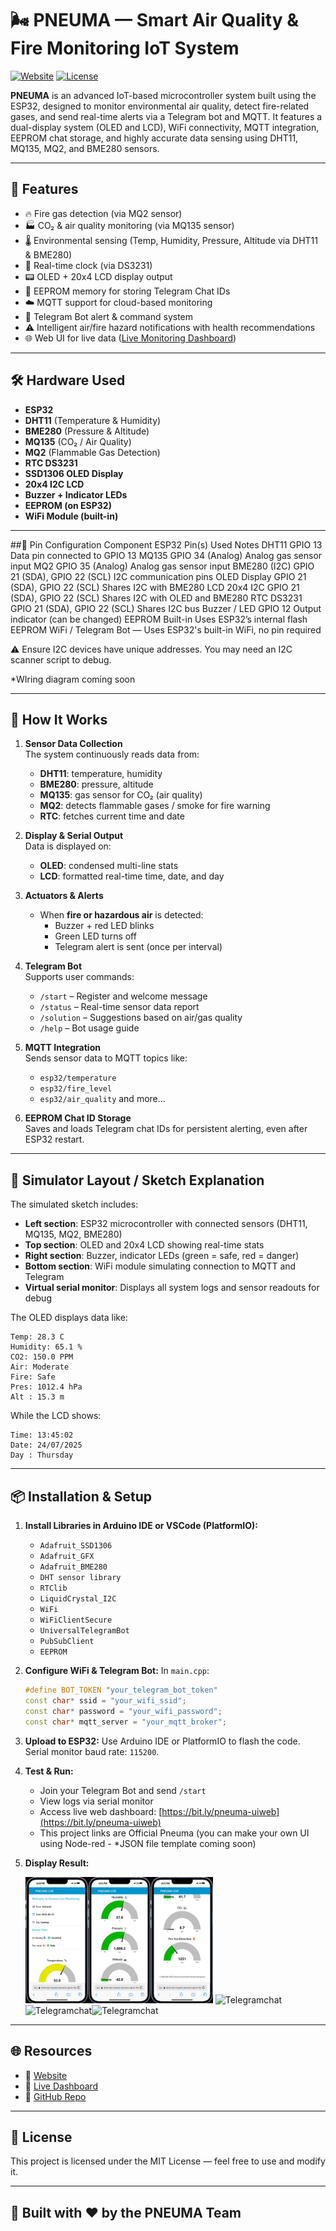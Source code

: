 # 🌬️ PNEUMA — Smart Air Quality & Fire Monitoring IoT System

[![Website](https://img.shields.io/badge/Website-pneumainventor.wixsite.com-blue)](https://pneumainventor.wixsite.com/pneuma)
[![License](https://img.shields.io/badge/license-MIT-green)](LICENSE)

**PNEUMA** is an advanced IoT-based microcontroller system built using the ESP32, designed to monitor environmental air quality, detect fire-related gases, and send real-time alerts via a Telegram bot and MQTT. It features a dual-display system (OLED and LCD), WiFi connectivity, MQTT integration, EEPROM chat storage, and highly accurate data sensing using DHT11, MQ135, MQ2, and BME280 sensors.

---

## 🚀 Features

- 🔥 Fire gas detection (via MQ2 sensor)
- 🏭 CO₂ & air quality monitoring (via MQ135 sensor)
- 🌡️ Environmental sensing (Temp, Humidity, Pressure, Altitude via DHT11 & BME280)
- 📅 Real-time clock (via DS3231)
- 📟 OLED + 20x4 LCD display output
- 🧠 EEPROM memory for storing Telegram Chat IDs
- ☁️ MQTT support for cloud-based monitoring
- 📲 Telegram Bot alert & command system
- ⚠️ Intelligent air/fire hazard notifications with health recommendations
- 🌐 Web UI for live data ([Live Monitoring Dashboard](https://bit.ly/pneuma-uiweb))

---

## 🛠️ Hardware Used

- **ESP32**
- **DHT11** (Temperature & Humidity)
- **BME280** (Pressure & Altitude)
- **MQ135** (CO₂ / Air Quality)
- **MQ2** (Flammable Gas Detection)
- **RTC DS3231**
- **SSD1306 OLED Display**
- **20x4 I2C LCD**
- **Buzzer + Indicator LEDs**
- **EEPROM (on ESP32)**
- **WiFi Module (built-in)**

---

##📌 Pin Configuration
Component	ESP32 Pin(s) Used	Notes
DHT11	GPIO 13	Data pin connected to GPIO 13
MQ135	GPIO 34 (Analog)	Analog gas sensor input
MQ2	GPIO 35 (Analog)	Analog gas sensor input
BME280 (I2C)	GPIO 21 (SDA), GPIO 22 (SCL)	I2C communication pins
OLED Display	GPIO 21 (SDA), GPIO 22 (SCL)	Shares I2C with BME280
LCD 20x4 I2C	GPIO 21 (SDA), GPIO 22 (SCL)	Shares I2C with OLED and BME280
RTC DS3231	GPIO 21 (SDA), GPIO 22 (SCL)	Shares I2C bus
Buzzer / LED	GPIO 12	Output indicator (can be changed)
EEPROM	Built-in	Uses ESP32’s internal flash EEPROM
WiFi / Telegram Bot	—	Uses ESP32's built-in WiFi, no pin required

⚠️ Ensure I2C devices have unique addresses. You may need an I2C scanner script to debug.

*WIring diagram coming soon

---

## 🧠 How It Works

1. **Sensor Data Collection**  
   The system continuously reads data from:
   - **DHT11**: temperature, humidity
   - **BME280**: pressure, altitude
   - **MQ135**: gas sensor for CO₂ (air quality)
   - **MQ2**: detects flammable gases / smoke for fire warning
   - **RTC**: fetches current time and date

2. **Display & Serial Output**  
   Data is displayed on:
   - **OLED**: condensed multi-line stats
   - **LCD**: formatted real-time time, date, and day

3. **Actuators & Alerts**  
   - When **fire or hazardous air** is detected:
     - Buzzer + red LED blinks
     - Green LED turns off
     - Telegram alert is sent (once per interval)

4. **Telegram Bot**  
   Supports user commands:
   - `/start` – Register and welcome message
   - `/status` – Real-time sensor data report
   - `/solution` – Suggestions based on air/gas quality
   - `/help` – Bot usage guide

5. **MQTT Integration**  
   Sends sensor data to MQTT topics like:
   - `esp32/temperature`
   - `esp32/fire_level`
   - `esp32/air_quality` and more...

6. **EEPROM Chat ID Storage**  
   Saves and loads Telegram chat IDs for persistent alerting, even after ESP32 restart.

---

## 📸 Simulator Layout / Sketch Explanation

The simulated sketch includes:
- **Left section**: ESP32 microcontroller with connected sensors (DHT11, MQ135, MQ2, BME280)
- **Top section**: OLED and 20x4 LCD showing real-time stats
- **Right section**: Buzzer, indicator LEDs (green = safe, red = danger)
- **Bottom section**: WiFi module simulating connection to MQTT and Telegram
- **Virtual serial monitor**: Displays all system logs and sensor readouts for debug

The OLED displays data like:

```
Temp: 28.3 C
Humidity: 65.1 %
CO2: 150.0 PPM
Air: Moderate
Fire: Safe
Pres: 1012.4 hPa
Alt : 15.3 m
```

While the LCD shows:

```
Time: 13:45:02
Date: 24/07/2025
Day : Thursday
````

---

## 📦 Installation & Setup

1. **Install Libraries in Arduino IDE or VSCode (PlatformIO):**
   - `Adafruit_SSD1306`
   - `Adafruit_GFX`
   - `Adafruit_BME280`
   - `DHT sensor library`
   - `RTClib`
   - `LiquidCrystal_I2C`
   - `WiFi`
   - `WiFiClientSecure`
   - `UniversalTelegramBot`
   - `PubSubClient`
   - `EEPROM`

2. **Configure WiFi & Telegram Bot:**
   In `main.cpp`:
   ```cpp
   #define BOT_TOKEN "your_telegram_bot_token"
   const char* ssid = "your_wifi_ssid";
   const char* password = "your_wifi_password";
   const char* mqtt_server = "your_mqtt_broker";
   ```
   
3. **Upload to ESP32:**
   Use Arduino IDE or PlatformIO to flash the code. Serial monitor baud rate: `115200`.

4. **Test & Run:**

   * Join your Telegram Bot and send `/start`
   * View logs via serial monitor
   * Access live web dashboard: [https://bit.ly/pneuma-uiweb](https://bit.ly/pneuma-uiweb)
   * This project links are Official Pneuma (you can make your own UI using Node-red - *JSON file template coming soon)

5. **Display Result:**
   
   <img src= "./src/Nodered_ui_1.png" alt="Display UI" width="100"/><img src= "./src/Nodered_ui_3.png" alt="Display UI" width="100"/><img src= "./src/Nodered_ui_2.png" alt="Display UI" width="100"/>
   <img src="./src/Telegram_status.png" alt="Telegramchat" width="200" /><img src="./src/Telegram_solution.png" alt="Telegramchat" width="200"/><img src="./src/Telegram_earlywarning.png" alt="Telegramchat" width="200"/>

---

## 🌐 Resources

* 🔗 [Website](https://pneumainventor.wixsite.com/pneuma)
* 🔗 [Live Dashboard](https://bit.ly/pneuma-uiweb)
* 🔗 [GitHub Repo](https://github.com/Eruumaa/Pneuma)

---

## 📄 License

This project is licensed under the MIT License — feel free to use and modify it.

---

## 🤖 Built with ❤️ by the PNEUMA Team
